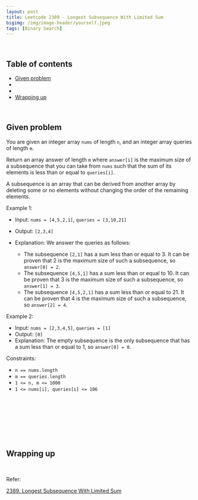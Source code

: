 ```yaml
---
layout: post
title: Leetcode 2389 - Longest Subsequence With Limited Sum
bigimg: /img/image-header/yourself.jpeg
tags: [Binary Search]
---
```





<br>

## Table of contents
- [Given problem](#given-problem)
- []()
- []()
- [Wrapping up](#wrapping-up)


<br>

## Given problem

You are given an integer array `nums` of length `n`, and an integer array queries of length `m`.

Return an array answer of length `m` where `answer[i]` is the maximum size of a subsequence that you can take from `nums` such that the sum of its elements is less than or equal to `queries[i]`.

A subsequence is an array that can be derived from another array by deleting some or no elements without changing the order of the remaining elements.

Example 1:
- Input: `nums = [4,5,2,1]`, `queries = [3,10,21]`
- Output: `[2,3,4]`
- Explanation: We answer the queries as follows:

    - The subsequence `[2,1]` has a sum less than or equal to 3. It can be proven that 2 is the maximum size of such a subsequence, so `answer[0] = 2`.
    - The subsequence `[4,5,1]` has a sum less than or equal to 10. It can be proven that 3 is the maximum size of such a subsequence, so `answer[1] = 3`.
    - The subsequence `[4,5,2,1]` has a sum less than or equal to 21. It can be proven that 4 is the maximum size of such a subsequence, so `answer[2] = 4`.

Example 2:
- Input: `nums = [2,3,4,5]`, `queries = [1]`
- Output: `[0]`
- Explanation: The empty subsequence is the only subsequence that has a sum less than or equal to 1, so `answer[0] = 0`.

Constraints:
- `n == nums.length`
- `m == queries.length`
- `1 <= n, m <= 1000`
- `1 <= nums[i], queries[i] <= 106`


<br>

## 






<br>

## 





<br>

## Wrapping up




<br>

Refer:

[2389. Longest Subsequence With Limited Sum](https://leetcode.com/problems/longest-subsequence-with-limited-sum/)
